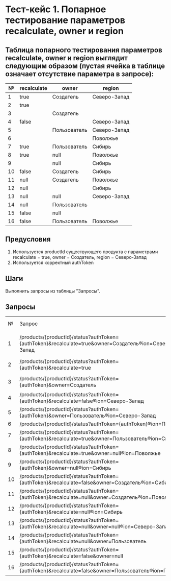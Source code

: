 # Тест-кейс 1. Попарное тестирование параметров recalculate, owner и region

## Таблица попарного тестирования параметров recalculate, owner и region выглядит следующим образом (пустая ячейка в таблице означает отсутствие параметра в запросе):  

| №  | recalculate | owner        | region       |
|----|-------------|--------------|--------------|
| 1  | true        | Создатель    | Северо-Запад |
| 2  | true        |              |              |
| 3  |             | Создатель    |              |
| 4  | false       |              | Северо-Запад |
| 5  |             | Пользователь | Северо-Запад |
| 6  |             |              | Поволжье     |
| 7  | true        | Пользователь | Сибирь       |
| 8  | true        | null         | Поволжье     |
| 9  |             | null         | Сибирь       |
| 10 | false       | Создатель    | Сибирь       |
| 11 | null        | Создатель    | Поволжье     |
| 12 | null        |              | Сибирь       |
| 13 | null        | null         | Северо-Запад |
| 14 | null        | Пользователь |              |
| 15 | false       | null         |              |
| 16 | false       | Пользователь | Поволжье     |


## Предусловия
1) Используется productId существующего продукта c параметрами recalculate = true, owner = Создатель, region = Северо-Запад
2) Используется корректный authToken


## Шаги
Выполнить запросы из таблицы "Запросы".


## Запросы
<table>
    <tr>
        <td>№</td>
        <td>Запрос</td>
        <td>Ожидаемый результат</td>
    </tr>
    <tr>
        <td>1</td>
        <td>
            /products/{productId}/status?authToken={authToken}&recalculate=true&owner=Создатель&region=Северо-Запад
        </td>
        <td  rowspan="3">
            Ответ в json формате с http-кодом 200 {"productStatus": 1} <br>
            Допустимые значения 1- Готов, 0 - Не готов
        </td>
    </tr>
    <tr>
        <td>2</td>
        <td>
            /products/{productId}/status?authToken={authToken}&recalculate=true
        </td>
    </tr>
    <tr>
        <td>3</td>
        <td>
            /products/{productId}/status?authToken={authToken}&owner=Создатель
        </td>
    </tr>
    <tr>
        <td>4</td>
        <td>
            /products/{productId}/status?authToken={authToken}&recalculate=false&region=Северо-Запад
        </td>
        <td  rowspan="13">
            Ответ в json формате с http-кодом 500 {"errorMessage": }
        </td>
    </tr>
    <tr>
        <td>5</td>
        <td>
            /products/{productId}/status?authToken={authToken}&owner=Пользователь&region=Северо-Запад
        </td>
    </tr>
    <tr>
        <td>6</td>
        <td>
            /products/{productId}/status?authToken={authToken}&region=Поволжье
        </td>
    </tr>
    <tr>
        <td>7</td>
        <td>
            /products/{productId}/status?authToken={authToken}&recalculate=true&owner=Пользователь&region=Сибирь
        </td>
    </tr>
    <tr>
        <td>8</td>
        <td>
            /products/{productId}/status?authToken={authToken}&recalculate=true&owner=null&region=Поволжье
        </td>
    </tr>
    <tr>
        <td>9</td>
        <td>
            /products/{productId}/status?authToken={authToken}&owner=null&region=Сибирь
        </td>
    </tr>
    <tr>
        <td>10</td>
        <td>
            /products/{productId}/status?authToken={authToken}&recalculate=false&owner=Создатель&region=Сибирь
        </td>
    </tr>
    <tr>
        <td>11</td>
        <td>
            /products/{productId}/status?authToken={authToken}&recalculate=null&owner=Создатель&region=Поволжье
        </td>
    </tr>
    <tr>
        <td>12</td>
        <td>
            /products/{productId}/status?authToken={authToken}&recalculate=null&region=Сибирь
        </td>
    </tr>
    <tr>
        <td>13</td>
        <td>
            /products/{productId}/status?authToken={authToken}&recalculate=null&owner=null&region=Северо-Запад
        </td>
    </tr>
    <tr>
        <td>14</td>
        <td>
            /products/{productId}/status?authToken={authToken}&recalculate=null&owner=Пользователь
        </td>
    </tr>
    <tr>
        <td>15</td>
        <td>
            /products/{productId}/status?authToken={authToken}&recalculate=false&owner=null
        </td>
    </tr>
    <tr>
        <td>16</td>
        <td>
            /products/{productId}/status?authToken={authToken}&recalculate=false&owner=Пользователь&region=Поволжье
        </td>
    </tr>
</table>



